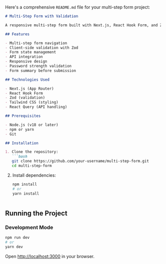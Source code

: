 Here's a comprehensive `README.md` file for your multi-step form project:

```markdown
# Multi-Step Form with Validation

A responsive multi-step form built with Next.js, React Hook Form, and Zod validation. Features form progress tracking, field validation, and API submission.

## Features

- Multi-step form navigation
- Client-side validation with Zod
- Form state management
- API integration
- Responsive design
- Password strength validation
- Form summary before submission

## Technologies Used

- Next.js (App Router)
- React Hook Form
- Zod (validation)
- Tailwind CSS (styling)
- React Query (API handling)

## Prerequisites

- Node.js (v18 or later)
- npm or yarn
- Git

## Installation

1. Clone the repository:
   ```bash
   git clone https://github.com/your-username/multi-step-form.git
   cd multi-step-form
   ```

2. Install dependencies:
   ```bash
   npm install
   # or
   yarn install
   ```


   ```

## Running the Project

### Development Mode

```bash
npm run dev
# or
yarn dev
```

Open [http://localhost:3000](http://localhost:3000) in your browser.
